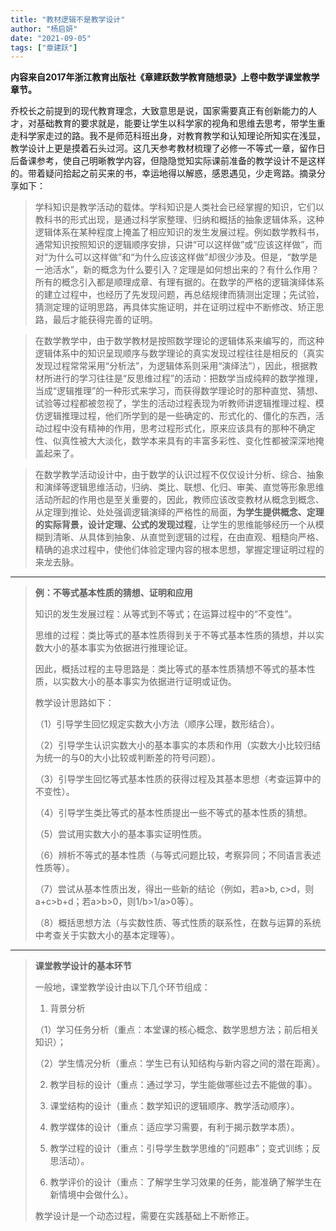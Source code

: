 ```yaml
---
title: "教材逻辑不是教学设计"
author: "杨启妍"
date: "2021-09-05"
tags: ["章建跃"]
---
```


**内容来自2017年浙江教育出版社《章建跃数学教育随想录》上卷中数学课堂教学章节。**

乔校长之前提到的现代教育理念，大致意思是说，国家需要真正有创新能力的人才，对基础教育的要求就是，能要让学生以科学家的视角和思维去思考，带学生重走科学家走过的路。我不是师范科班出身，对教育教学和认知理论所知实在浅显，教学设计上更是摸着石头过河。这几天参考教材梳理了必修一不等式一章，留作日后备课参考，使自己明晰教学内容，但隐隐觉知实际课前准备的教学设计不是这样的。带着疑问拾起之前买来的书，幸运地得以解惑，感恩遇见，少走弯路。摘录分享如下：

> 学科知识是教学活动的载体。学科知识是人类社会已经掌握的知识，它们以教科书的形式出现，是通过科学家整理、归纳和概括的抽象逻辑体系，这种逻辑体系在某种程度上掩盖了相应知识的发生发展过程。例如数学教科书，通常知识按照知识的逻辑顺序安排，只讲“可以这样做”或“应该这样做”，而对“为什么可以这样做”和“为什么应该这样做”却很少涉及。但是，“数学是一池活水”，新的概念为什么要引入？定理是如何想出来的？有什么作用？所有的概念引入都是顺理成章、有理有据的。在数学的严格的逻辑演绎体系的建立过程中，也经历了先发现问题，再总结规律而猜测出定理；先试验，猜测定理的证明思路，再具体实施证明，并在证明过程中不断修改、矫正思路，最后才能获得完善的证明。

> 在数学教学中，由于数学教材是按照数学理论的逻辑体系来编写的，而这种逻辑体系中的知识呈现顺序与数学理论的真实发现过程往往是相反的（真实发现过程常常采用“分析法”，为逻辑体系则采用“演绎法”），因此，根据教材所进行的学习往往是“反思维过程”的活动：把数学当成纯粹的数学推理，当成“逻辑推理”的一种形式来学习，而获得数学理论时的那种直觉、猜想、试验等过程都被忽视了，学生的活动过程表现为听教师讲逻辑推理过程、模仿逻辑推理过程，他们所学到的是一些确定的、形式化的、僵化的东西，活动过程中没有精神的作用，思考过程形式化，原来应该具有的那种不确定性、似真性被大大淡化，数学本来具有的丰富多彩性、变化性都被深深地掩盖起来了。

> 在数学教学活动设计中，由于数学的认识过程不仅仅设计分析、综合、抽象和演绎等逻辑思维活动，归纳、类比、联想、化归、审美、直觉等形象思维活动所起的作用也是至关重要的，因此，教师应该改变教材从概念到概念、从定理到推论、处处强调逻辑演绎的严格性的局面，**为学生提供概念、定理的实际背景，设计定理、公式的发现过程**，让学生的思维能够经历一个从模糊到清晰、从具体到抽象、从直觉到逻辑的过程，在由直观、粗糙向严格、精确的追求过程中，使他们体验定理内容的根本思想，掌握定理证明过程的来龙去脉。

---

> **例：不等式基本性质的猜想、证明和应用**
>
> 知识的发生发展过程：从等式到不等式；在运算过程中的“不变性”。
>
> 思维的过程：类比等式的基本性质得到关于不等式基本性质的猜想，并以实数大小的基本事实为依据进行推理论证。
>
> 因此，概括过程的主导思路是：类比等式的基本性质猜想不等式的基本性质，以实数大小的基本事实为依据进行证明或证伪。
>
> 教学设计思路如下：
>
> （1）引导学生回忆规定实数大小方法（顺序公理，数形结合）。
>
> （2）引导学生认识实数大小的基本事实的本质和作用（实数大小比较归结为统一的与0的大小比较或判断差的符号问题）。
>
> （3）引导学生回忆等式基本性质的获得过程及其基本思想（考查运算中的不变性）。
>
> （4）引导学生类比等式的基本性质提出一些不等式的基本性质的猜想。
>
> （5）尝试用实数大小的基本事实证明性质。
>
> （6）辨析不等式的基本性质（与等式问题比较，考察异同；不同语言表述性质等）。
>
> （7）尝试从基本性质出发，得出一些新的结论（例如，若a>b, c>d，则a+c>b+d；若a>b>0，则1/b>1/a>0等）。
>
> （8）概括思想方法（与实数性质、等式性质的联系性，在数与运算的系统中考查关于实数大小的基本定理等）。

---

> **课堂教学设计的基本环节**
>
> 一般地，课堂教学设计由以下几个环节组成：
>
> 1. 背景分析
>
> （1）学习任务分析（重点：本堂课的核心概念、数学思想方法；前后相关知识）；
>
> （2）学生情况分析（重点：学生已有认知结构与新内容之间的潜在距离）。
>
> 2. 教学目标的设计（重点：通过学习，学生能做哪些过去不能做的事）。
>
> 3. 课堂结构的设计（重点：数学知识的逻辑顺序、教学活动顺序）。
>
> 4. 教学媒体的设计（重点：适应学习需要，有利于揭示数学本质）。
>
> 5. 教学过程的设计（重点：引导学生数学思维的“问题串”；变式训练；反思活动）。
>
> 6. 教学评价的设计（重点：了解学生学习效果的任务，能准确了解学生在新情境中会做什么）。
>
> 教学设计是一个动态过程，需要在实践基础上不断修正。